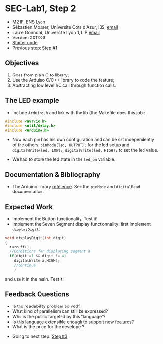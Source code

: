 # SEC-Lab1, Step 2

  * M2 IF, ENS Lyon
  * Sébastien Mosser, Université Cote d'Azur, I3S, [email](mailto:mosser@i3s.unice.fr)
  * Laure Gonnord, Université Lyon 1, LIP [email](mailto:laure.gonnord@ens-lyon.fr)
  * Version: 2017.09
  * [Starter code](https://github.com/mosser/sec-labs/tree/master/lab_1/_code/step2)
  * Previous step: [Step #1](https://github.com/mosser/sec-labs/blob/master/lab_1/step_1.md)

## Objectives

  1. Goes from plain C to library;
  2. Use the Arduino C/C++ library to code the feature;
  3. Abstracting low level I/O call through function calls.


## The LED example
* Include `Arduino.h` and link with the lib (the Makefile does this
job):
```C
#include <avr/io.h>
#include <util/delay.h>
#include <Arduino.h>
```

* Now each pin has his own configuration and can be set independently
of the others:   `pinMode(led, OUTPUT);` for the led setup and
`digitalWrite(led, LOW);`,  `digitalWrite(led, HIGH);` to set the led
value.

* We had to store the led state in the `led_on` variable.


## Documentation & Bibliography

* The Arduino library
[reference](https://www.arduino.cc/en/Reference/HomePage). See
the `pinMode` and `digitalRead` documentation.


## Expected Work

* Implement the Button functionality. Test it!
* Implement the Seven Segment display functionnality: first implement `displayDigit`:
```C
void displayDigit(int digit)
{
  turnOff();
  //Conditions for displaying segment a
  if(digit!=1 && digit != 4)
    digitalWrite(a,HIGH);
	//continue
	}
```
and use it in the main. Test it!


## Feedback Questions

  - Is the readability problem solved?
  - What kind of parallelism can still be expressed?
  - Who is the public targeted by this “language”?
  - Is this language extensible enough to support new features?
  - What is the price for the developer?

  * Going to next step: [Step #3](https://github.com/mosser/sec-labs/blob/master/lab_1/step_3.md)
